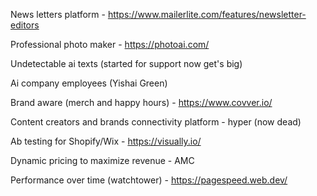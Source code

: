 News letters platform - https://www.mailerlite.com/features/newsletter-editors

Professional photo maker - https://photoai.com/

Undetectable ai texts (started for support now get's big)

Ai company employees (Yishai Green)

Brand aware (merch and happy hours) - https://www.covver.io/

Content creators and brands connectivity platform - hyper (now dead)

Ab testing for Shopify/Wix - https://visually.io/

Dynamic pricing to maximize revenue - AMC

Performance over time (watchtower) - https://pagespeed.web.dev/
